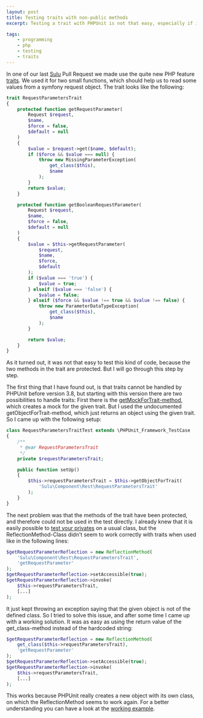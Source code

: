 ```yaml
---
layout: post
title: Testing traits with non-public methods
excerpt: Testing a trait with PHPUnit is not that easy, especially if it only contains private methods. See how it can be achieved in this step by step introduction.

tags:
    - programming
    - php
    - testing
    - traits
---
```

In one of our last [Sulu](http://www.sulu.io) Pull Request we made use the quite new PHP feature [traits](http://www.php.net/manual/en/language.oop5.traits.php). We used it for two small functions, which should help us to read some values from a symfony request object. The trait looks like the following:

```php
trait RequestParametersTrait
{
    protected function getRequestParameter(
        Request $request, 
        $name, 
        $force = false, 
        $default = null
    )
    {
        $value = $request->get($name, $default);
        if ($force && $value === null) {
            throw new MissingParameterException(
                get_class($this),
                $name
            );
        }
        return $value;
    }

    protected function getBooleanRequestParameter(
        Request $request, 
        $name, 
        $force = false, 
        $default = null
    )
    {
        $value = $this->getRequestParameter(
            $request, 
            $name, 
            $force, 
            $default
        );
        if ($value === 'true') {
            $value = true;
        } elseif ($value === 'false') {
            $value = false;
        } elseif ($force && $value !== true && $value !== false) {
            throw new ParameterDataTypeException(
                get_class($this),
                $name
            );
        }

        return $value;
    }
} 
```

As it turned out, it was not that easy to test this kind of code, because the two methods in the trait are protected. But I will go through this step by step.

The first thing that I have found out, is that traits cannot be handled by PHPUnit before version 3.8, but starting with this version there are two possibilities to handle traits: First there is the [getMockForTrait-method](http://phpunit.de/manual/current/en/test-doubles.html#test-doubles.mocking-traits-and-abstract-classes), which creates a mock for the given trait. But I used the undocumented getObjectForTrait-method, which just returns an object using the given trait. So I came up with the following setup:

```php
class RequestParametersTraitTest extends \PHPUnit_Framework_TestCase
{
    /**
     * @var RequestParametersTrait
     */
    private $requestParametersTrait;

    public function setUp()
    {
        $this->requestParametersTrait = $this->getObjectForTrait(
            'Sulu\Component\Rest\RequestParametersTrait'
        );
    }
}
```

The next problem was that the methods of the trait have been protected, and therefore could not be used in the test directly. I already knew that it is easily possible to [test your privates](http://sebastian-bergmann.de/archives/881-Testing-Your-Privates.html) on a usual class, but the ReflectionMethod-Class didn't seem to work correctly with traits when used like in the following lines:

```php
$getRequestParameterReflection = new ReflectionMethod(
    'Sulu\Component\Rest\RequestParametersTrait',
    'getRequestParameter'
);
$getRequestParameterReflection->setAccessible(true);
$getRequestParameterReflection->invoke(
    $this->requestParametersTrait,
    [...]
);
```

It just kept throwing an exception saying that the given object is not of the defined class. So I tried to solve this issue, and after some time I came up with a working solution. It was as easy as using the return value of the get_class-method instead of the hardcoded string:

```php
$getRequestParameterReflection = new ReflectionMethod(
    get_class($this->requestParametersTrait),
    'getRequestParameter'
);
$getRequestParameterReflection->setAccessible(true);
$getRequestParameterReflection->invoke(
    $this->requestParametersTrait,
    [...]
);
```

This works because PHPUnit really creates a new object with its own class, on which the ReflectionMethod seems to work again. For a better understanding you can have a look at the [working example](https://github.com/sulu-cmf/sulu/blob/12926af5fed6ce14e5c56cff5230d9cb1cd5472c/tests/Sulu/Component/Rest/RequestParametersTraitTest.php).
